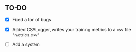 ## TO-DO
- [x] Fixed a ton of bugs
- [x] Added CSVLogger, writes your training metrics to a csv file "metrics.csv"
- [ ] Add a system 

